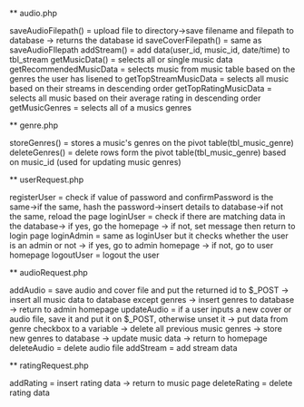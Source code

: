 ** audio.php

  saveAudioFilepath() = upload file to directory->save filename and filepath to database -> returns the database id
  saveCoverFilepath() = same as saveAudioFIlepath
  addStream() = add data(user_id, music_id, date/time) to tbl_stream
  getMusicData() = selects all or single music data
  getRecommendedMusicData = selects music from music table based on the genres the user has lisened to
  getTopStreamMusicData = selects all music based on their streams in descending order
  getTopRatingMusicData = selects all music based on their average rating in descending order
  getMusicGenres = selects all of a musics genres


** genre.php

  storeGenres() = stores a music's genres on the pivot table(tbl_music_genre)
  deleteGenres() = delete rows form the pivot table(tbl_music_genre) based on music_id (used for updating music genres)

** userRequest.php

  registerUser = check if value of password and confirmPassword is the same->if the same, hash the password->insert details to database->if not the same, reload the page
  loginUser = check if there are matching data in the database-> if yes, go the homepage -> if not, set message then return to login page
  loginAdmin = same as loginUser but it checks whether the user is an admin or not -> if yes, go to admin homepage -> if not, go to user homepage
  logoutUser = logout the user

** audioRequest.php

  addAudio = save audio and cover file and put the returned id to $_POST -> insert all music data to database except genres -> insert genres to database -> return to admin homepage
  updateAudio = if a user inputs a new cover or audio file, save it and put it on $_POST, otherwise unset it -> put data from genre checkbox to a variable -> delete all previous music genres -> store new genres to database -> update music data -> return to homepage
  deleteAudio = delete audio file
  addStream = add stream data

** ratingRequest.php

  addRating = insert rating data -> return to music page
  deleteRating = delete rating data

  
